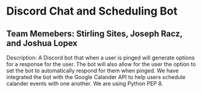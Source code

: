# Discord Chat and Scheduling Bot
## Team Memebers: Stirling Sites, Joseph Racz, and Joshua Lopex
Description: A Discord bot that when a user is pinged will generate options for a response for the user. The bot will also allow for the user the option to set the bot to automatically respond for them when pinged. We have integrated the bot with the Google Calander API to help users schedule calander events with one another.
We are using Python PEP 8.
